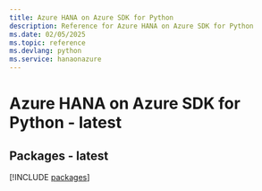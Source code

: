 ```yaml
---
title: Azure HANA on Azure SDK for Python
description: Reference for Azure HANA on Azure SDK for Python
ms.date: 02/05/2025
ms.topic: reference
ms.devlang: python
ms.service: hanaonazure
---
```

# Azure HANA on Azure SDK for Python - latest
## Packages - latest
[!INCLUDE [packages](hana-on-azure-index.md)]